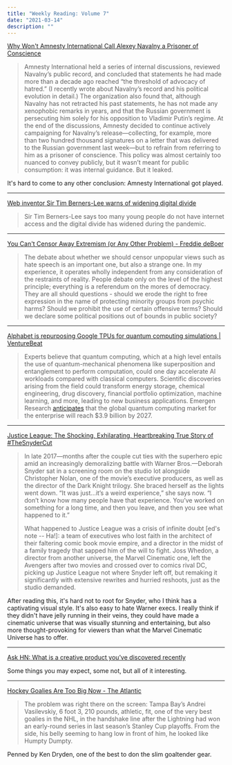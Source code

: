 ```yaml
---
title: "Weekly Reading: Volume 7"
date: "2021-03-14"
description: ""
---
```


[Why Won't Amnesty International Call Alexey Navalny a Prisoner of Conscience](https://www.newyorker.com/news/our-columnists/why-wont-amnesty-international-call-alexey-navalny-a-prisoner-of-conscience)

> Amnesty International held a series of internal discussions, reviewed Navalny’s public record, and concluded that statements he had made more than a decade ago reached “the threshold of advocacy of hatred.” (I recently wrote about Navalny’s record and his political evolution in detail.) The organization also found that, although Navalny has not retracted his past statements, he has not made any xenophobic remarks in years, and that the Russian government is persecuting him solely for his opposition to Vladimir Putin’s regime. At the end of the discussions, Amnesty decided to continue actively campaigning for Navalny’s release—collecting, for example, more than two hundred thousand signatures on a letter that was delivered to the Russian government last week—but to refrain from referring to him as a prisoner of conscience. This policy was almost certainly too nuanced to convey publicly, but it wasn’t meant for public consumption: it was internal guidance. But it leaked.

It's hard to come to any other conclusion: Amnesty International got played.

- - -

[Web inventor Sir Tim Berners-Lee warns of widening digital divide](https://www.bbc.com/news/technology-56367719)

> Sir Tim Berners-Lee says too many young people do not have internet access and the digital divide has widened during the pandemic.

- - - 

[You Can't Censor Away Extremism (or Any Other Problem) - Freddie deBoer](https://freddiedeboer.substack.com/p/you-cant-censor-away-extremism-or)

> The debate about whether we should censor unpopular views such as hate speech is an important one, but also a strange one. In my experience, it operates wholly independent from any consideration of the restraints of reality. People debate only on the level of the highest principle; everything is a referendum on the mores of democracy. They are all should questions - should we erode the right to free expression in the name of protecting minority groups from psychic harms? Should we prohibit the use of certain offensive terms? Should we declare some political positions out of bounds in public society? 

- - - 

[Alphabet is repurposing Google TPUs for quantum computing simulations | VentureBeat](https://venturebeat.com/2021/03/10/alphabet-is-repurposing-google-tpus-for-quantum-computing-simulations/)

> Experts believe that quantum computing, which at a high level entails the use of quantum-mechanical phenomena like superposition and entanglement to perform computation, could one day accelerate AI workloads compared with classical computers. Scientific discoveries arising from the field could transform energy storage, chemical engineering, drug discovery, financial portfolio optimization, machine learning, and more, leading to new business applications. Emergen Research [anticipates](https://www.globenewswire.com/news-release/2021/01/21/2162436/0/en/Quantum-Computing-for-Enterprise-Market-Size-to-Reach-USD-3-907-4-Million-by-2027-Increasing-application-of-quantum-cryptography-for-digital-payments-will-be-the-Key-Factor-Driving.html#:~:text=21%2C%202021%20(GLOBE%20NEWSWIRE),current%20analysis%20by%20Emergen%20Research.) that the global quantum computing market for the enterprise will reach $3.9 billion by 2027.

- - -

[Justice League: The Shocking, Exhilarating, Heartbreaking True Story of #TheSnyderCut](https://www.vanityfair.com/hollywood/2021/02/the-true-story-of-justice-league-snyder-cut)

> In late 2017—months after the couple cut ties with the superhero epic amid an increasingly demoralizing battle with Warner Bros.—Deborah Snyder sat in a screening room on the studio lot alongside Christopher Nolan, one of the movie’s executive producers, as well as the director of the Dark Knight trilogy. She braced herself as the lights went down. “It was just…it’s a weird experience,” she says now. “I don’t know how many people have that experience. You’ve worked on something for a long time, and then you leave, and then you see what happened to it.”
>
> What happened to Justice League was a crisis of infinite doubt [ed's note -- Ha!]: a team of executives who lost faith in the architect of their faltering comic book movie empire, and a director in the midst of a family tragedy that sapped him of the will to fight. Joss Whedon, a director from another universe, the Marvel Cinematic one, left the Avengers after two movies and crossed over to comics rival DC, picking up Justice League not where Snyder left off, but remaking it significantly with extensive rewrites and hurried reshoots, just as the studio demanded.

After reading this, it's hard not to root for Snyder, who I think has a captivating visual style. It's also easy to hate Warner execs. I really think if they didn't have jelly running in their veins, they could have made a cinematic universe that was visually stunning and  entertaining, but also more thought-provoking for viewers than what the Marvel Cinematic Universe has to offer.

- - - 

[Ask HN: What is a creative product you’ve discovered recently](https://news.ycombinator.com/item?id=26237932)

Some things you may expect, some not, but all of it interesting. 

- - - 

[Hockey Goalies Are Too Big Now - The Atlantic](https://www.theatlantic.com/culture/archive/2021/02/hockey-goalies-are-too-big-now/618021/)

> The problem was right there on the screen: Tampa Bay’s Andrei Vasilevskiy, 6 foot 3, 210 pounds, athletic, fit, one of the very best goalies in the NHL, in the handshake line after the Lightning had won an early-round series in last season’s Stanley Cup playoffs. From the side, his belly seeming to hang low in front of him, he looked like Humpty Dumpty.

Penned by Ken Dryden, one of the best to don the slim goaltender gear. 
